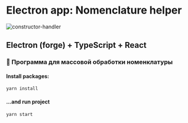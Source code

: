 # Electron app: Nomenclature helper

![constructor-handler](https://user-images.githubusercontent.com/6964795/201090978-9756fb45-aa55-4269-9414-15a06d054546.gif)


## Electron (forge) + TypeScript + React

### 🚀 Программа для массовой обработки номенклатуры

#### Install packages:
```
yarn install
```

#### ...and run project
```
yarn start
```
